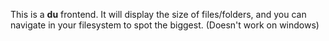 This is a **du** frontend. It will display the size of files/folders, and you can navigate in your filesystem to spot the biggest. (Doesn't work on windows)
